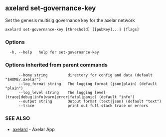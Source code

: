 ## axelard set-governance-key

Set the genesis multisig governance key for the axelar network

```
axelard set-governance-key [threshold] [[pubKey]...] [flags]
```

### Options

```
  -h, --help   help for set-governance-key
```

### Options inherited from parent commands

```
      --home string         directory for config and data (default "$HOME/.axelar")
      --log_format string   The logging format (json|plain) (default "plain")
      --log_level string    The logging level (trace|debug|info|warn|error|fatal|panic) (default "info")
      --output string       Output format (text|json) (default "text")
      --trace               print out full stack trace on errors
```

### SEE ALSO

- [axelard](/cli-docs/v0_31_0/axelard) - Axelar App
